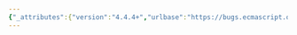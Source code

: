 ```yaml
---
{"_attributes":{"version":"4.4.4+","urlbase":"https://bugs.ecmascript.org/","maintainer":"dherman@mozilla.com"},"bug":{"bug_id":4142,"creation_ts":"2015-03-08 12:22:00 -0700","short_desc":"10.2: definition of 'function code'","delta_ts":"2015-03-17 16:57:08 -0700","product":"Draft for 6th Edition","component":"editorial issue","version":"Rev 35: March 4, 2015 Release Candidate 2","rep_platform":"All","op_sys":"All","bug_status":"RESOLVED","resolution":"FIXED","priority":"Normal","bug_severity":"enhancement","everconfirmed":true,"reporter":{"uid":"jmdyck","name":"Michael Dyck"},"assigned_to":{"uid":"allen","name":"Allen Wirfs-Brock"},"long_desc":[{"commentid":13643,"comment_count":0,"who":{"uid":"jmdyck","name":"Michael Dyck"},"bug_when":"2015-03-08 12:22:01 -0700","thetext":"In 10.2 \"Types of Source Code\",\nbullet 3 says:\n    Function code is source text that is parsed to supply the value of the\n    [[ECMAScriptCode]] internal slot (see 9.2) of function and generator\n    objects. It also includes the code that defines and initializes the formal\n    parameters of the function.\n\nRather than the second sentence, maybe it would be better to modify the first sentence to say:\n    ... the [[ECMAScriptCode]] and [[FormalParameters]] internal slots ..."},{"commentid":13650,"comment_count":1,"who":{"uid":"jmdyck","name":"Michael Dyck"},"bug_when":"2015-03-08 17:42:53 -0700","thetext":"Also, the subsequent Note says:\n    Function code is also derived from the last argument to the Function\n    constructor (19.2.1.1) and the GeneratorFunction constructor (25.2.1.1).\nbut presumably it's not just the last argument.\n\ns|the last argument|the arguments|"},{"commentid":13679,"comment_count":2,"who":{"uid":"allen","name":"Allen Wirfs-Brock"},"bug_when":"2015-03-10 11:19:17 -0700","thetext":"fixed in rev36 editor's draft"},{"commentid":13839,"comment_count":3,"who":{"uid":"allen","name":"Allen Wirfs-Brock"},"bug_when":"2015-03-17 16:57:08 -0700","thetext":"in rev36"}]}}
---
```

